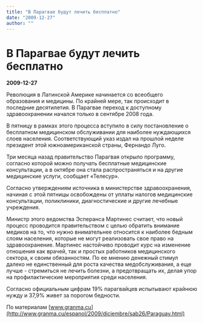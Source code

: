 ```yaml
---
title: "В Парагвае будут лечить бесплатно"
date: "2009-12-27"
author: ""
---
```


# В Парагвае будут лечить бесплатно

**2009-12-27** 

Революция в Латинской Америке начинается со всеобщего образования и медицины. По крайней мере, так происходит в последние десятилетия. В Парагвае переход к доступному здравоохранении начался только в сентябре 2008 года.

В пятницу в рамках этого процесса вступило в силу постановление о бесплатном медицинском обслуживании для наиболее нуждающихся слоев населения. Соответствующий указ издал на прошлой неделе президент этой южноамериканской страны, Фернандо Луго.

Три месяца назад правительство Парагвая открыло программу, согласно которой можно получать бесплатные медицинские консультации, а в октябре она стала распространяться и на другие медицинские услуги, сообщает «Телесур».

Согласно утверждениям источника в министерстве здравоохранения, начиная с этой пятницы освобождены от уплаты налогов медицинские консультации, поликлиники, диагностические и другие лечебные учреждения.

Министр этого ведомства Эсперанса Мартинес считает, что новый процесс проводится правительством с целью обратить внимание медиков на то, что нужно внимательнее относится к наиболее бедным слоям населения, которые не могут реализовать свое право на здравоохранение. Мартинес настойчиво проводит курс на изменение отношения как врачей, так и простых работников медицинского сектора, к своим обязанностям. По ее мнению денежный стимул далеко не единственный для роста качества медобслуживания, а еще лучше - стремиться не лечить болезни, а предотвращать их, делая упор на профилактические мероприятия среди населения.

Согласно официальным цифрам 19% парагвайцев испытывают крайнюю нужду и 37,9% живет за порогом бедности.

По материалам [www.granma.cu](http://www.granma.cu/espanol/2009/diciembre/sab26/Paraguay.html)